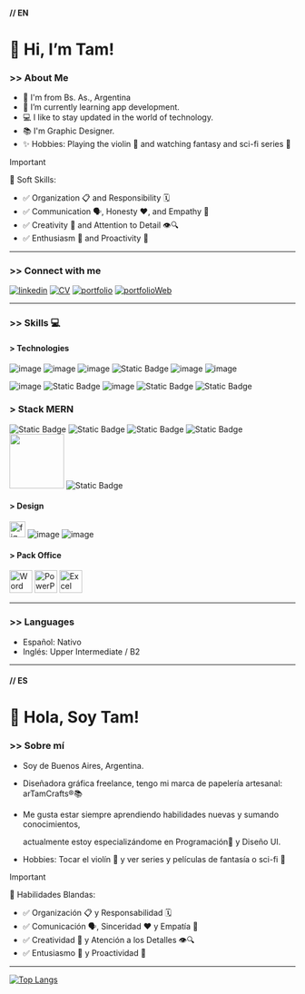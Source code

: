 <h4>// EN </h4>

<h1> 👋 Hi, I’m Tam! </h1>
<h3> >> About Me </h3>

- 📍 I'm from Bs. As., Argentina
- 📲 I’m currently learning app development.
- 💻 I like to stay updated in the world of technology.
- 📚 I'm Graphic Designer.  
- ✨ Hobbies: Playing the violin 🎻 and watching fantasy and sci-fi series 🚀
 
> [!IMPORTANT]
> 🧩 Soft Skills:
- ✅ Organization 📋 and Responsibility 🗓️
- ✅ Communication 🗣️, Honesty ❤️, and Empathy 🤝
- ✅ Creativity 🎨 and Attention to Detail 👁️🔍
- ✅ Enthusiasm 🙌 and Proactivity 💪

------

<h3> >> Connect with me </h3>

[![linkedin](https://img.shields.io/badge/linkedin-0A66C2?style=for-the-badge&logo=linkedin&logoColor=white)](https://www.linkedin.com/in/tamara-canzobre/) 
[![CV](https://img.shields.io/badge/CV-fff?style=for-the-badge)](https://www.linkedin.com/in/tamara-canzobre/overlay/1732682987137/single-media-viewer/?type=DOCUMENT&profileId=ACoAAAjG_QsBb2iF8vI0ImWONrBdqhLQ0Vzxgp0)
[![portfolio](https://img.shields.io/badge/Behance-000?style=for-the-badge&logoColor=black)](https://www.behance.net/tamaracanzobre)
[![portfolioWeb](https://img.shields.io/badge/my_portfolio-fff?style=for-the-badge)](https://tamaracanzobre.myportfolio.com/)

------

<h3> >> Skills 💻</h3>

<h4> > Technologies </h4>

![image](https://github.com/user-attachments/assets/09bb3851-8f1c-44b2-a0f1-330181e7aad1)
![image](https://github.com/user-attachments/assets/e27f4435-1fa4-43b0-93a4-9f2da115d562)
![image](https://github.com/user-attachments/assets/1767df44-aa42-441c-ba84-d0ac373df9ed)
![Static Badge](https://img.shields.io/badge/Sass-%23CC6699?logo=sass&logoColor=white)
![image](https://github.com/user-attachments/assets/86312436-d34d-45ff-bbd7-f801a74c985b)
![image](https://github.com/user-attachments/assets/757bdda8-5bfa-44f8-a673-9515fd49ec53)

![image](https://github.com/user-attachments/assets/a4735e28-43b3-4e29-9330-7ee1166efd8c)
![Static Badge](https://img.shields.io/badge/Git-%23181717?logo=git&logoColor=white)
![image](https://github.com/user-attachments/assets/e8be5317-335b-42f1-a439-aeea4ae937f1)
![Static Badge](https://img.shields.io/badge/NPM-%23CB3837?logo=npm&logoColor=white)
![Static Badge](https://img.shields.io/badge/Yarn-%232C8EBB?logo=yarn&logoColor=white)

<h3> > Stack MERN </h3>
 
![Static Badge](https://img.shields.io/badge/Mongo-%2347A248?logo=mongodb&logoColor=white)
![Static Badge](https://img.shields.io/badge/Mongoose-%2347A248?logo=mongoosedotws&logoColor=white)
![Static Badge](https://img.shields.io/badge/Express-%2347A248?logo=express&logoColor=white)
![Static Badge](https://img.shields.io/badge/React-%2361DAFB?logo=react&logoColor=white)
<img src="https://img.shields.io/badge/ReactNative-61DAFB?logo=React&logoColor=black&style=flat" width="96" />
![Static Badge](https://img.shields.io/badge/Node.js-%235FA04E?logo=nodedotjs&logoColor=white)


<h4> > Design </h4>


<a href="https://www.figma.com/" target="_blank" rel="noreferrer"><img src="https://www.vectorlogo.zone/logos/figma/figma-icon.svg" alt="figma" width="28"/></a>
![image](https://github.com/user-attachments/assets/04d1c25b-71a6-4c2e-8b5c-c0cbc045ef8e) 
![image](https://github.com/user-attachments/assets/1dc24ed1-b6be-432c-82e7-45a4252f1246) 


<h4> > Pack Office </h4>


<a href="https://www.figma.com/" target="_blank" rel="noreferrer"><img src="https://img.icons8.com/?size=100&id=pGHcje298xSl&format=png&color=000000" alt="Word" width="40"/></a>
<a href="https://www.figma.com/" target="_blank" rel="noreferrer"><img src="https://img.icons8.com/?size=100&id=ifP93G7BXUhU&format=png&color=000000" alt="PowerPoint" width="40"/></a>
<a href="https://www.figma.com/" target="_blank" rel="noreferrer"><img src="https://img.icons8.com/?size=100&id=UECmBSgBOvPT&format=png&color=000000" alt="Excel" width="40"/></a>

------

<h3> >> Languages </h3>

- Español: Nativo
- Inglés: Upper Intermediate / B2

------

<h4>// ES </h4>

<h1> 👋 Hola, Soy Tam! </h1>
<h3> >> Sobre mí </h3>

- Soy de Buenos Aires, Argentina.
- Diseñadora gráfica freelance, tengo mi marca de papelería artesanal: arTamCrafts®📚
- Me gusta estar siempre aprendiendo habilidades nuevas y sumando conocimientos,
  
  actualmente estoy especializándome en Programación📲 y Diseño UI.
- Hobbies: Tocar el violín 🎻 y ver series y películas de fantasía o sci-fi 🚀

> [!IMPORTANT]
> 🧩 Habilidades Blandas:
- ✅ Organización 📋 y Responsabilidad 🗓️
- ✅ Comunicación 🗣️, Sinceridad ❤️ y Empatía 🤝
- ✅ Creatividad 🎨 y Atención a los Detalles 👁️🔍
- ✅ Entusiasmo 🙌 y Proactividad 💪

------

[![Top Langs](https://github-readme-stats.vercel.app/api/top-langs/?username=Tam-S-C&layout=compact&langs_count=4)](https://github.com/anuraghazra/github-readme-stats)

